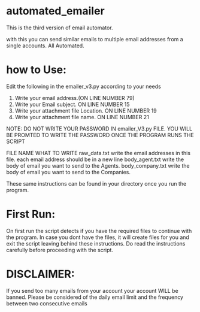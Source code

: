 # automated_emailer
This is the third version of email automator.

with this you can send similar emails to multiple email addresses from a single accounts. All Automated.

# how to Use:
Edit the following in the emailer_v3.py according to your needs

1. Write your email address.(ON LINE NUMBER 79)
2. Write your Email subject. ON LINE NUMBER 15
3. Write your attachment file Location. ON LINE NUMBER 19
4. Write your attachment file name. ON LINE NUMBER 21

NOTE: 
DO NOT WRITE YOUR PASSWORD IN emailer_V3.py FILE. 
YOU WILL BE PROMTED TO WRITE THE PASSWORD ONCE THE PROGRAM RUNS THE SCRIPT


FILE NAME 												 WHAT TO WRITE
raw_data.txt			  	 write the email addresses in this file. each email address should be in a new line
body_agent.txt				 write the body of email you want to send to the Agents.
body_company.txt			 write the body of email you want to send to the Companies.

These same instructions can be found in your directory once you run the program.

# First Run:
On first run the script detects if you have the required files to continue with the program. 
In case you dont have the files, it will create files for you and exit the script leaving behind these instructions.
Do read the instructions carefully before proceeding with the script.

# DISCLAIMER:
If you send too many emails from your account your account WILL be banned. Please be considered of the daily email limit and the frequency between two consecutive emails
